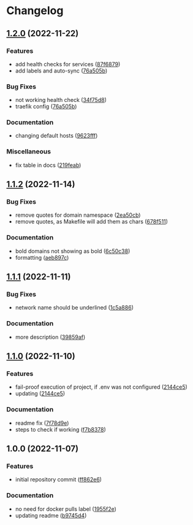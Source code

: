 # Changelog

## [1.2.0](https://github.com/wayofdev/docker-shared-services/compare/v1.1.2...v1.2.0) (2022-11-22)


### Features

* add health checks for services ([87f6879](https://github.com/wayofdev/docker-shared-services/commit/87f68798d4f5723261bc48623986462b2f449d82))
* add labels and auto-sync ([76a505b](https://github.com/wayofdev/docker-shared-services/commit/76a505b610e9635ae6c838e4cd09c4e70eba3533))


### Bug Fixes

* not working health check ([34f75d8](https://github.com/wayofdev/docker-shared-services/commit/34f75d8b3b466579b61699cbeba1f87fb439dbdc))
* traefik config ([76a505b](https://github.com/wayofdev/docker-shared-services/commit/76a505b610e9635ae6c838e4cd09c4e70eba3533))


### Documentation

* changing default hosts ([9623fff](https://github.com/wayofdev/docker-shared-services/commit/9623fff2aeeefa3199286a64955ceed272001f4f))


### Miscellaneous

* fix table in docs ([219feab](https://github.com/wayofdev/docker-shared-services/commit/219feab37438d602e84be8e05ef6e033da37cbac))

## [1.1.2](https://github.com/wayofdev/docker-shared-services/compare/v1.1.1...v1.1.2) (2022-11-14)


### Bug Fixes

* remove quotes for domain namespace ([2ea50cb](https://github.com/wayofdev/docker-shared-services/commit/2ea50cb63f45848f87c003d0cd1229af3bf59029))
* remove quotes, as Makefile will add them as chars ([678f511](https://github.com/wayofdev/docker-shared-services/commit/678f511ae2fbb1bc26fcc3b039d15b41adfc9885))


### Documentation

* bold domains not showing as bold ([6c50c38](https://github.com/wayofdev/docker-shared-services/commit/6c50c380fcb8762cfea62f4662580de7bee2d2d0))
* formatting ([aeb897c](https://github.com/wayofdev/docker-shared-services/commit/aeb897ce4ecd8ecd7fc71b399120cc4e65bd3d2c))

## [1.1.1](https://github.com/wayofdev/docker-shared-services/compare/v1.1.0...v1.1.1) (2022-11-11)


### Bug Fixes

* network name should be underlined ([1c5a886](https://github.com/wayofdev/docker-shared-services/commit/1c5a88678fe17d5de193a9218ccb943c43fcdacb))


### Documentation

* more description ([39859af](https://github.com/wayofdev/docker-shared-services/commit/39859afe4b10c30de2f2a7d0f1f3f5d532a66dcd))

## [1.1.0](https://github.com/wayofdev/docker-shared-services/compare/v1.0.0...v1.1.0) (2022-11-10)


### Features

* fail-proof execution of project, if .env was not configured ([2144ce5](https://github.com/wayofdev/docker-shared-services/commit/2144ce505461befa8a02a79b1193b866a2b0633a))
* updating ([2144ce5](https://github.com/wayofdev/docker-shared-services/commit/2144ce505461befa8a02a79b1193b866a2b0633a))


### Documentation

* readme fix ([7f78d9e](https://github.com/wayofdev/docker-shared-services/commit/7f78d9e6e097102de8b0060c3946aa00fd855c89))
* steps to check if working ([f7b8378](https://github.com/wayofdev/docker-shared-services/commit/f7b8378b899b04c3b77701e1b205c2ff5c6df215))

## 1.0.0 (2022-11-07)


### Features

* initial repository commit ([ff862e6](https://github.com/wayofdev/docker-shared-services/commit/ff862e6571b4ff72cda0997b80683b01c04be922))


### Documentation

* no need for docker pulls label ([1955f2e](https://github.com/wayofdev/docker-shared-services/commit/1955f2e1e238fa6d3243a77c4a75fc8b176435b7))
* updating readme ([b9745d4](https://github.com/wayofdev/docker-shared-services/commit/b9745d491aa5a2199115ca6f91645460fbb3a26b))
